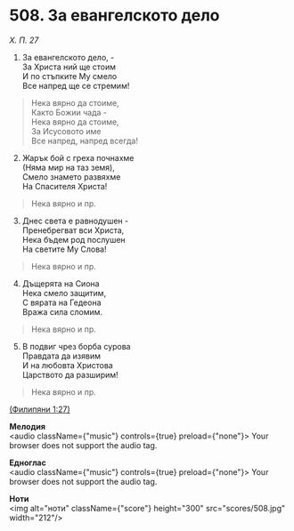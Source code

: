 # 508. За евангелското дело  

*Х. П. 27*  

1. За евангелското дело, -  
За Христа ний ще стоим  
И по стъпките Му смело  
Все напред ще се стремим!  

> Нека вярно да стоиме,  
> Както Божии чада -  
> Нека вярно да стоиме,  
> За Исусовото име  
> Все напред, напред всегда!  

2. Жарък бой с греха почнахме  
(Няма мир на таз земя),  
Смело знамето развяхме  
На Спасителя Христа!  

> Нека вярно и пр.  

3. Днес света е равнодушен -  
Пренебрегват вси Христа,  
Нека бъдем род послушен  
На светите Му Слова!  

> Нека вярно и пр.  

4. Дъщерята на Сиона  
Нека смело защитим,  
С вярата на Гедеона  
Вража сила сломим.  

> Нека вярно и пр.  

5. В подвиг чрез борба сурова  
Правдата да изявим  
И на любовта Христова  
Царството да разширим!  

> Нека вярно и пр.  

[(Филипяни 1:27)](http://biblia.bg/index.php?k=57&g=1&s=27)  

__Мелодия__  
<audio className={"music"} controls={true} preload={"none"}><source src="mp3/508.mp3" type="audio/mpeg"/>
Your browser does not support the audio tag.
</audio>  

__Едноглас__  
<audio className={"music"} controls={true} preload={"none"}><source src="transp/508.mp3" type="audio/mpeg"/>
Your browser does not support the audio tag.
</audio>  

__Ноти__  
<img alt="ноти" className={"score"} height="300" src="scores/508.jpg" width="212"/>
